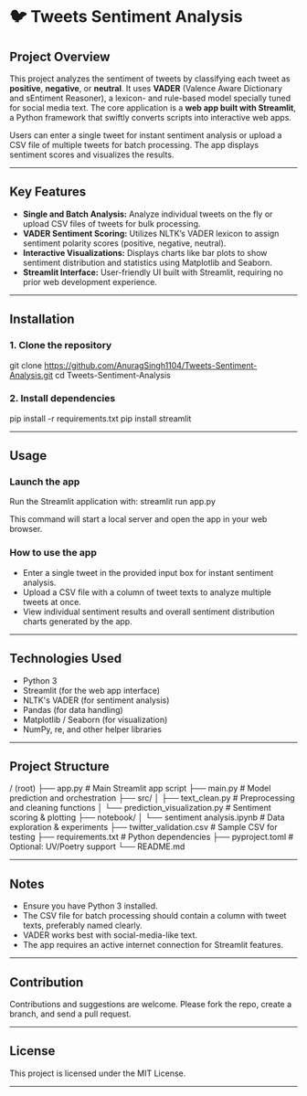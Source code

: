 # 🐦 Tweets Sentiment Analysis
## Project Overview
This project analyzes the sentiment of tweets by classifying each tweet as **positive**, **negative**, or **neutral**. It uses **VADER** (Valence Aware Dictionary and sEntiment Reasoner), a lexicon- and rule-based model specially tuned for social media text. The core application is a **web app built with Streamlit**, a Python framework that swiftly converts scripts into interactive web apps.

Users can enter a single tweet for instant sentiment analysis or upload a CSV file of multiple tweets for batch processing. The app displays sentiment scores and visualizes the results.

---

## Key Features
- **Single and Batch Analysis:** Analyze individual tweets on the fly or upload CSV files of tweets for bulk processing.
- **VADER Sentiment Scoring:** Utilizes NLTK’s VADER lexicon to assign sentiment polarity scores (positive, negative, neutral).
- **Interactive Visualizations:** Displays charts like bar plots to show sentiment distribution and statistics using Matplotlib and Seaborn.
- **Streamlit Interface:** User-friendly UI built with Streamlit, requiring no prior web development experience.

---

## Installation

### 1. Clone the repository
git clone https://github.com/AnuragSingh1104/Tweets-Sentiment-Analysis.git
cd Tweets-Sentiment-Analysis


### 2. Install dependencies
pip install -r requirements.txt
pip install streamlit



---

## Usage

### Launch the app
Run the Streamlit application with:
streamlit run app.py


This command will start a local server and open the app in your web browser.

### How to use the app
- Enter a single tweet in the provided input box for instant sentiment analysis.
- Upload a CSV file with a column of tweet texts to analyze multiple tweets at once.
- View individual sentiment results and overall sentiment distribution charts generated by the app.

---

## Technologies Used
- Python 3
- Streamlit (for the web app interface)
- NLTK's VADER (for sentiment analysis)
- Pandas (for data handling)
- Matplotlib / Seaborn (for visualization)
- NumPy, re, and other helper libraries

---

## Project Structure
/ (root)
├── app.py                  # Main Streamlit app script
├── main.py                 # Model prediction and orchestration
├── src/
│   ├── text_clean.py       # Preprocessing and cleaning functions
│   └── prediction_visualization.py  # Sentiment scoring & plotting
├── notebook/
│   └── sentiment analysis.ipynb     # Data exploration & experiments
├── twitter_validation.csv  # Sample CSV for testing
├── requirements.txt        # Python dependencies
├── pyproject.toml          # Optional: UV/Poetry support
└── README.md          


---

## Notes

- Ensure you have Python 3 installed.
- The CSV file for batch processing should contain a column with tweet texts, preferably named clearly.
- VADER works best with social-media-like text.
- The app requires an active internet connection for Streamlit features.

---

## Contribution
Contributions and suggestions are welcome. Please fork the repo, create a branch, and send a pull request.

---

## License
This project is licensed under the MIT License.

---






